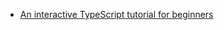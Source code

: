 - [An interactive TypeScript tutorial for beginners](https://github.com/total-typescript/beginners-typescript-tutorial)